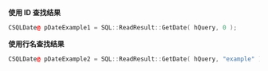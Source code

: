 **使用 ID 查找结果**
```cpp
CSQLDate@ pDateExample1 = SQL::ReadResult::GetDate( hQuery, 0 );
```

**使用行名查找结果**
```cpp
CSQLDate@ pDateExample2 = SQL::ReadResult::GetDate( hQuery, "example" );
```

